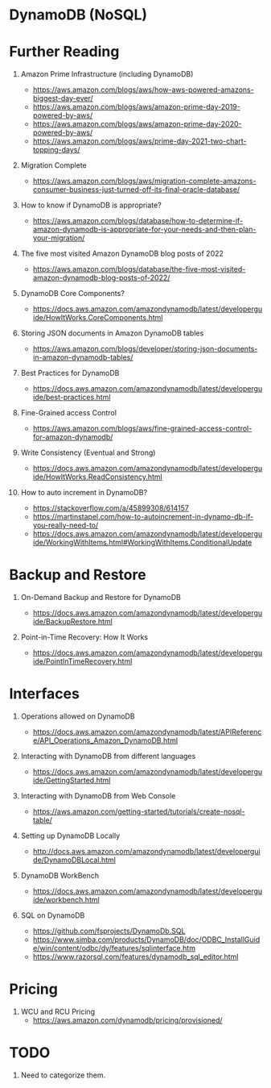 # DynamoDB (NoSQL)

# Further Reading

1. Amazon Prime Infrastructure (including DynamoDB)
    - https://aws.amazon.com/blogs/aws/how-aws-powered-amazons-biggest-day-ever/
    - https://aws.amazon.com/blogs/aws/amazon-prime-day-2019-powered-by-aws/
    - https://aws.amazon.com/blogs/aws/amazon-prime-day-2020-powered-by-aws/
    - https://aws.amazon.com/blogs/aws/prime-day-2021-two-chart-topping-days/

1. Migration Complete
    - https://aws.amazon.com/blogs/aws/migration-complete-amazons-consumer-business-just-turned-off-its-final-oracle-database/

1. How to know if DynamoDB is appropriate?
    - https://aws.amazon.com/blogs/database/how-to-determine-if-amazon-dynamodb-is-appropriate-for-your-needs-and-then-plan-your-migration/

1. The five most visited Amazon DynamoDB blog posts of 2022
    - https://aws.amazon.com/blogs/database/the-five-most-visited-amazon-dynamodb-blog-posts-of-2022/

1. DynamoDB Core Components?
    - https://docs.aws.amazon.com/amazondynamodb/latest/developerguide/HowItWorks.CoreComponents.html

1. Storing JSON documents in Amazon DynamoDB tables
    - https://aws.amazon.com/blogs/developer/storing-json-documents-in-amazon-dynamodb-tables/

1. Best Practices for DynamoDB
    - https://docs.aws.amazon.com/amazondynamodb/latest/developerguide/best-practices.html

1. Fine-Grained access Control
    - https://aws.amazon.com/blogs/aws/fine-grained-access-control-for-amazon-dynamodb/

1. Write Consistency (Eventual and Strong)
    - https://docs.aws.amazon.com/amazondynamodb/latest/developerguide/HowItWorks.ReadConsistency.html

1. How to auto increment in DynamoDB?
    - https://stackoverflow.com/a/45899308/614157
    - https://martinstapel.com/how-to-autoincrement-in-dynamo-db-if-you-really-need-to/
    - https://docs.aws.amazon.com/amazondynamodb/latest/developerguide/WorkingWithItems.html#WorkingWithItems.ConditionalUpdate

# Backup and Restore

1. On-Demand Backup and Restore for DynamoDB
    - https://docs.aws.amazon.com/amazondynamodb/latest/developerguide/BackupRestore.html

1. Point-in-Time Recovery: How It Works
    - https://docs.aws.amazon.com/amazondynamodb/latest/developerguide/PointInTimeRecovery.html

# Interfaces

1. Operations allowed on DynamoDB
    - https://docs.aws.amazon.com/amazondynamodb/latest/APIReference/API_Operations_Amazon_DynamoDB.html

1. Interacting with DynamoDB from different languages
    - https://docs.aws.amazon.com/amazondynamodb/latest/developerguide/GettingStarted.html

1. Interacting with DynamoDB from Web Console
    - https://aws.amazon.com/getting-started/tutorials/create-nosql-table/

1. Setting up DynamoDB Locally
    - http://docs.aws.amazon.com/amazondynamodb/latest/developerguide/DynamoDBLocal.html

1. DynamoDB WorkBench
    - https://docs.aws.amazon.com/amazondynamodb/latest/developerguide/workbench.html

1. SQL on DynamoDB
    - https://github.com/fsprojects/DynamoDb.SQL
    - https://www.simba.com/products/DynamoDB/doc/ODBC_InstallGuide/win/content/odbc/dy/features/sqlinterface.htm
    - https://www.razorsql.com/features/dynamodb_sql_editor.html

# Pricing

1. WCU and RCU Pricing
    - https://aws.amazon.com/dynamodb/pricing/provisioned/

# TODO

1. Need to categorize them.